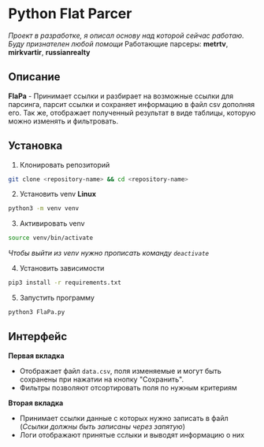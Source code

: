 # Python Flat Parcer
*Проект в разработке, я описал основу над которой сейчас работаю. Буду признателен любой помощи*
Работающие парсеры: **metrtv**, **mirkvartir**, **russianrealty**

## Описание
**FlaPa** - Принимает ссылки и разбирает на возможные ссылки для парсинга, парсит ссылки и сохраняет информацию в файл csv дополняя его. Так же, отображает полученный результат в виде таблицы, которую можно изменять и фильтровать.

## Установка
1. Клонировать репозиторий 
```bash
git clone <repository-name> && cd <repository-name>
```
2. Установить venv
**Linux**
```bash
python3 -m venv venv
```

3. Активировать venv
```bash
source venv/bin/activate
```
*Чтобы выйти из venv нужно прописать команду `deactivate`*

4. Установить зависимости
```bash
pip3 install -r requirements.txt
```

5. Запустить программу 
```bash
python3 FlaPa.py
```

## Интерфейс
**Первая вкладка** 
- Отображает файл `data.csv`, поля изменяемые и могут быть сохранены при нажатии на кнопку "Сохранить".
- Фильтры позволяют отсортировать поля по нужным критериям

**Вторая вкладка**
- Принимает ссылки данные с которых нужно записать в файл (*Ссылки должны быть записаны через запятую*)
- Логи отображают принятые сслыки и выводят информацию о них 
